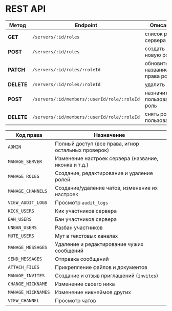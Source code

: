 # REST API

| Метод      | Endpoint                                    | Описание                     |
| ---------- | ------------------------------------------- | ---------------------------- |
| **GET**    | `/servers/:id/roles`                        | список ролей сервера         |
| **POST**   | `/servers/:id/roles`                        | создать новую роль           |
| **PATCH**  | `/servers/:id/roles/:roleId`                | обновить название/права роли |
| **DELETE** | `/servers/:id/roles/:roleId`                | удалить роль                 |
| **POST**   | `/servers/:id/members/:userId/role/:roleId` | назначить пользователю роль  |
| **DELETE** | `/servers/:id/members/:userId/role/:roleId` | снять роль у пользователя    |

| Код права          | Назначение                                           |
| ------------------ | ---------------------------------------------------- |
| `ADMIN`            | Полный доступ (все права, игнор остальных проверок)  |
| `MANAGE_SERVER`    | Изменение настроек сервера (название, иконка и т.д.) |
| `MANAGE_ROLES`     | Создание, редактирование и удаление ролей            |
| `MANAGE_CHANNELS`  | Создание/удаление чатов, изменение их настроек       |
| `VIEW_AUDIT_LOGS`  | Просмотр `audit_logs`                                |
| `KICK_USERS`       | Кик участников сервера                               |
| `BAN_USERS`        | Бан участников сервера                               |
| `UNBAN_USERS`      | Разбан участников                                    |
| `MUTE_USERS`       | Мут в текстовых каналах                |
| `MANAGE_MESSAGES`  | Удаление и редактирование чужих сообщений            |
| `SEND_MESSAGES`    | Отправка сообщений                                   |
| `ATTACH_FILES`     | Прикрепление файлов и документов                     |
| `MANAGE_INVITES`   | Создание и отзыв приглашений (`invites`)             |
| `CHANGE_NICKNAME`  | Изменение своего ника                                |
| `MANAGE_NICKNAMES` | Изменение никнеймов других                           |
| `VIEW_CHANNEL`     | Просмотр чатов                                       |
